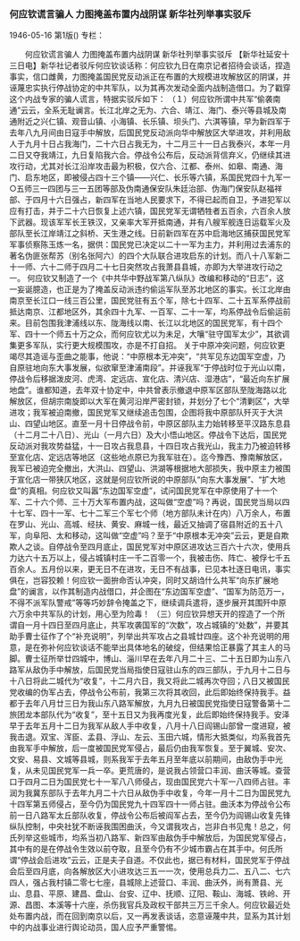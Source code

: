 ### 何应钦谎言骗人  力图掩盖布置内战阴谋  新华社列举事实驳斥

1946-05-16
第1版()
专栏：

　　何应钦谎言骗人
    力图掩盖布置内战阴谋
    新华社列举事实驳斥
    【新华社延安十三日电】新华社记者驳斥何应钦谈话称：何应钦九日在南京记者招待会谈话，捏造事实，信口雌黄，力图掩盖国民党反动派正在布置的大规模进攻解放区的阴谋，并诬蔑忠实执行停战协定的中共军队，以为其再次发动全面内战制造借口。为了戳穿这个内战专家的骗人谎言，特据实驳斥如下：
    （１）何应钦所谓中共军“偷袭南通”云云，全系无耻谰言。长江北岸之无为、六合、靖江、海门、泰兴等县城及南通附近之兴仁镇、观音山镇、小海镇、长乐镇、坝头门、六淇等镇，早为新四军于去年八九月间由日寇手中解放，后国民党反动派向华中解放区大举进攻，并利用敌人于九月十日占我海门，二十六日占我无为，十二月三十一日占我泰兴，本年一月二日又夺我靖江，九日复陷我六合。停战令公布后，反动派背信弃义，仍继续其进攻行动，尤其对长江沿岸攻击最为积极，仅六合、江都、泰州、如皋、南通、海门、启东地区，即被侵占四十三个镇——兴仁、长乐等六镇，系国民党四十九军一○五师三一四团与三一五团等部及伪南通保安队朱廷治部、伪海门保安队赵福祥部、于四月十六日强占，新四军在当地人民要求下，不得已起而自卫，予进犯军以应有打击，并于二十六日恢复上述六镇，国民党军无谓牺牲者五百余，六百余人放下武器。现该军军长王铁汉，又亲率大军开抵南通，并有八艘军舰连日运载军火及部队至长江岸靖江之斜桥、天生港之线。日前新四军在苏中启海地区捕获国民党军军事侦察陈玉炼一名，据供：国民党已决定以二十一军为主力，并利用过去浦东的著名伪匪张帮苏（别名张阿六）的四个大队联合进攻启东的计划。而八十八军新二十一师、六十二师于四月二十七日突然攻占我萧县县城，亦即为大举进攻行动之一。
    何应钦又制造了一个《中共华中野战军第八纵队》改编和移动的“日志”，这一妄诞臆造，也正是为了掩盖反动派违约偷运军队至苏北地区的事实。长江北岸由南京至长江口一线三百公里，国民党驻有五个军，除七十四军、二十五军系停战前抵达南京、江都地区外，其余四十九军、一百军、二十一军，均系停战令后偷运前来。目前包围我津浦线以东、陇海线以南、长江以北地区的国民党军，有十四个军、四十一个师五十万之众，而何应钦尤以为未足，大嚷“驻守国军太少”，其欲调集更多军队，实行更大规模围攻，亦是不打自招。
    关于中原冲突问题，何应钦更竭尽其造谣与歪曲之能事，他说：“中原根本无冲突”，“共军见东边国军空虚，乃自原驻地向东大事发展，似欲窜至津浦南段”。并诬我军“于停战时位于光山以南，停战令后移据泼皮河、虎湾、定远店、宣化店、清兴店、湿港店”，“最近向东扩展地盘”。谁都知道，去年双十协定中，中共曾表示撤退中原军区部队至陇海路以北解放区，但胡宗南旋即以大军在黄河沿岸严密封锁，并划分了七个“清剿区”，大举进攻；我军被迫南撤，国民党军又继续追击包围，企图将我中原部队歼灭于大洪山、四望山地区。直至一月十日停战令前，中原区部队主力始转移至平汉路东息县（十二月二十八日）、光山（一月六日）及大小悟山地区。停战令下达后，国民党反动派对我攻势益猛，十一日攻占我息县，十四日攻占我光山，我主力乃被迫转移至宣化店、定远店等地区（这些地点原已为我军驻在）。迄今豫西、豫南解放区，我军已被迫完全撤出，大洪山、四望山、洪湖等根据地大部损失，我中原主力被围于宣化店一带狭仄地区，这就是何应钦所说的中原部队“向东大事发展”、“扩大地盘”的真相。何应钦又叫嚣“东边国军空虚”，试问国民党军在中原使用了十一个军、二十六个师、三十万大军布置内战，这叫做“空虚”吗？再说，国民党当局以四十七军、四十一军、七十二军三个军七个师（地方部队未计在内）八万余人，布置在罗山、光山、高城、经扶、黄安、麻城一线，最近又抽调了宿县附近的五十八军，向阜阳、太和移动，这叫做“空虚”吗？至于“中原根本无冲突”云云，更是自欺欺人之谈。自停战令至四月底止，国民党军对中原区进攻达三百六十六次，使用兵力达六十五万以上，侵占城镇村庄一千二百零一个，我被击伤、阵亡、被俘七千五百余人。五月份以来，更无日不在进攻，无日不有战事，已见本社逐日电讯，事实俱在，岂容狡赖！何应钦一面拚命否认冲突，同时又胡诌什么共军“向东扩展地盘”的谰言，以作其制造内战借口，并企图在“东边国军空虚”、“国军为防范万一，不得不派军队警戒”等等巧妙辞令掩盖之下，继续调兵遣将，逐步展开其围歼中原六万余中共军队的计划，用心至为险毒！
    （三）何应钦异想天开的捏造了一个所谓自一月十四日至四月底止，共军攻袭国军的“次数”，攻占城镇的“处数”，并要其助手曹士征作了个“补充说明”，列举出共军攻占之县城廿四座。这个补充说明的用意，是在弥补何应钦谈话不能举出具体地名的破绽，但结果恰正暴露了其主人的马脚。曹士征所举廿四城中，博山、淄川早在去年八月二十三、二十五日即为山东八路军从敌伪手中解放，后国民党当局指使日寇驻山东的四三部队，于九月十二日与十八日将此二城代为“收复”，十二月六日，我又将此二城再次夺回；八日又被国民党收编的伪军占去，停战令公布前，我第三次将其收回，此后即始终保持我手。益都于去年八月廿三日为我山东八路军解放，九月九日被国民党指使日寇警备第十二旅团龙本部队代为“收复”，至十五日又为我再度光复，此后即始终保持我手。安泽早于去年五月十二日为我军从敌人手中收复，八月十八日阎锡山部曾一度进窥，被我击退。双宝、浑臣、孟县、浮山、左云、玉田六城，情形大抵类似，均系我首先由我军手中解放，后一度被国民党军侵占，最后仍由我军恢复。至于翼城、安次、文安、易县、文城等县城，则系我军于去年五月至年底以前期间，由敌伪手中光复，从未见国民党军一兵一卒。更荒唐的，是说我占领营口丰润、曲沃等城。查营口于四月二日为国民党七十一军八八师侵占，现由国民党六十军一八四师占驻。丰润为我冀东部队于去年九月二十六日从敌伪手中收复，今年一月十二日为国民党九十四军第五师侵占，至今仍为国民党九十四军四十一师占驻。曲沃本为停战令公布前一日八路军太丘部队收复，停战令公布后被阎军占去，至今仍为阎锡山收复先锋纵队控制，中央社犹不断诬我围困曲沃，今又谓我攻占，岂非白书见鬼！总之，何氏列举这些城市，均系当初八路军、新四军由敌伪手中解放后，为国民党军侵占，其中有的是在停战令生效以前夺取，且至今仍有不少城市霸占在其手中。何氏所谓“停战会后进攻”云云，正是夫子自道。不仅此也，据已有材料，国民党军于停战会后至四月底，向各解放区大小进攻达三五一一次，使用总兵力二、五八二、七六四人，强占我村镇二零七七座，县城除上述营口、丰润、曲沃外，尚有萧县、光山、息县、平原、建昌、盘山、台安、辽中、抚顺、辽阳、鞍山、海城、铁岭、开源、昌图、本溪等十六座，杀伤我官兵及政权干部共三万三千余人。何应钦最近处处布置内战，而在回到南京以后，又一再发表谈话，恣意诬蔑中共，显系为其计划中的内战事业进行舆论动员，国人应予严重警惕。
